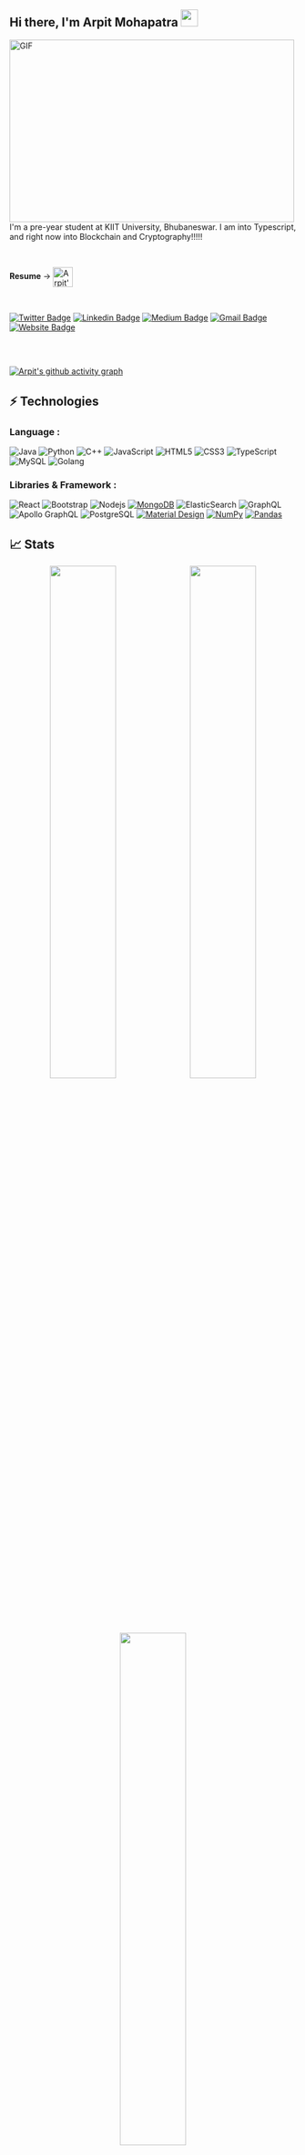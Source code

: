 <h2> Hi there, I'm Arpit Mohapatra <img src="https://static.wikia.nocookie.net/oidarcn/images/7/78/Pika.gif/revision/latest/scale-to-width-down/400?cb=20160720220827" width="30px"> </h2> <img width="500" height="320" align='left' src="https://c.tenor.com/mN0E6dWU_LgAAAAd/takt-op-destiny-anime.gif" alt="GIF">
<p>I'm a pre-year student at KIIT University, Bhubaneswar. I am into Typescript, and right now into Blockchain and Cryptography!!!!!</p>

<br />

**Resume** -> <a href="https://drive.google.com/drive/folders/1OBEn8o0w-079Cdbs62nF_dSlhwExK-5x?usp=sharing"><img align="center" alt="Arpit's Resume" width="35px" src="https://ssl.gstatic.com/images/branding/product/2x/hh_drive_96dp.png" /></a>

<br />

[![Twitter Badge](https://img.shields.io/badge/Arpit's_Twitter-1DA1F2?style=for-the-badge&logo=twitter&logoColor=white)](https://twitter.com/k1llua2k)
[![Linkedin Badge](https://img.shields.io/badge/arpit_mohapatra-0077B5?style=for-the-badge&logo=linkedin&logoColor=white&link=https://www.linkedin.com/in/arpit-mohapatra-b40aa9120/)](https://www.linkedin.com/in/arpit-mohapatra-b40aa9120/)
[![Medium Badge](https://img.shields.io/badge/@arpitmohapatra19-12100E?style=for-the-badge&logo=medium&logoColor=white&link=https://medium.com/@arpit-mohapatra19)](https://medium.com/@arpit-mohapatra19)
[![Gmail Badge](https://img.shields.io/badge/arpit.mohapatra19-D14836?style=for-the-badge&logo=gmail&logoColor=white&link=mailto:arpit.mohapatra19@gmail.com)](mailto:arpit.mohapatra19@gmail.com)
[![Website Badge](https://img.shields.io/badge/-Arpit's_Portfolio-4285F4?style=for-the-badge&logo=Google-chrome&logoColor=white&link=https://arpit-mohapatra.vercel.app/)](https://arpit-mohapatra.vercel.app/)

<br/>

##

[![Arpit's github activity graph](https://activity-graph.herokuapp.com/graph?username=marpit19&theme=xcode)](https://git.io/marpit19)

## ⚡ Technologies

### Language :
![Java](https://img.shields.io/badge/-java-E34A86?style=flat-square&logo=java)
![Python](https://img.shields.io/badge/-Python-black?style=flat-square&logo=Python)
![C++](https://img.shields.io/badge/-C++-00599C?style=flat-square&logo=c)
![JavaScript](https://img.shields.io/badge/-JavaScript-black?style=flat-square&logo=javascript)
![HTML5](https://img.shields.io/badge/-HTML5-E34F26?style=flat-square&logo=html5&logoColor=white)
![CSS3](https://img.shields.io/badge/-CSS3-1572B6?style=flat-square&logo=css3)
![TypeScript](https://img.shields.io/badge/-TypeScript-black?style=flat-square&logo=typescript)
![MySQL](https://img.shields.io/badge/-MySQL-black?style=flat-square&logo=mysql)
![Golang](https://img.shields.io/badge/-go-black?style=flat-square&logo=go)

### Libraries & Framework :

![React](https://img.shields.io/badge/-React-black?style=flat-square&logo=react)
![Bootstrap](https://img.shields.io/badge/-Bootstrap-563D7C?style=flat-square&logo=bootstrap)
![Nodejs](https://img.shields.io/badge/-Nodejs-black?style=flat-square&logo=Node.js)
<a href="#"><img alt="MongoDB" src ="https://img.shields.io/badge/MongoDB-%234ea94b.svg?logo=mongodb&logoColor=white"></a>
![ElasticSearch](https://img.shields.io/badge/-ElasticSearch-005571?style=flat-square&logo=elasticsearch)
![GraphQL](https://img.shields.io/badge/-GraphQL-E10098?style=flat-square&logo=graphql)
![Apollo GraphQL](https://img.shields.io/badge/-Apollo%20GraphQL-311C87?style=flat-square&logo=apollo-graphql)
![PostgreSQL](https://img.shields.io/badge/-PostgreSQL-336791?style=flat-square&logo=postgresql)
<a href="#"><img alt="Material Design" src="https://img.shields.io/badge/Material%20Design%20-%230081CB.svg?logo=material-design&logoColor=white"></a>
<a href="#"><img alt="NumPy" src="https://img.shields.io/badge/Numpy%20-%23013243.svg?logo=numpy&logoColor=white"></a>
<a href="#"><img alt="Pandas" src="https://img.shields.io/badge/Pandas%20-%23150458.svg?logo=pandas&logoColor=white"></a>

## 📈 Stats
<p align="center">
	
<!--   <img width="48%" src="https://github-readme-stats.vercel.app/api?username=marpit19&show_icons=true&theme=tokyonight" /> -->
  <img width="48%" src="https://github-readme-streak-stats.herokuapp.com/?user=marpit19&theme=tokyonight" />
	<img width="48%" src="https://github-readme-stats.vercel.app/api?username=marpit19&theme=tokyonight&count_private=true" />
	<img width="48%" src="https://github-readme-stats.vercel.app/api/top-langs/?username=marpit19&layout=compact&langs_count=8&theme=tokyonight" />
</p>
